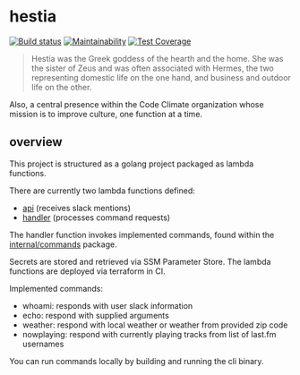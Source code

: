 # hestia

[![Build status](https://badge.buildkite.com/77c1b66942fce33485da9956acfa41fae91bbe889da4581783.svg)](https://buildkite.com/codeclimate/hestia)
[![Maintainability](https://api.codeclimate.com/v1/badges/8a284c45ce0874b1c61e/maintainability)](https://codeclimate.com/github/codeclimate/hestia/maintainability)
[![Test Coverage](https://api.codeclimate.com/v1/badges/8a284c45ce0874b1c61e/test_coverage)](https://codeclimate.com/github/codeclimate/hestia/test_coverage)

> Hestia was the Greek goddess of the hearth and the home. She was the sister of
> Zeus and was often associated with Hermes, the two representing domestic life
> on the one hand, and business and outdoor life on the other.

Also, a central presence within the Code Climate organization whose mission is
to improve culture, one function at a time.

## overview

This project is structured as a golang project packaged as lambda functions.

There are currently two lambda functions defined:

- [api](cmd/api/api.go) (receives slack mentions)
- [handler](cmd/handler/handler.go) (processes command requests)

The handler function invokes implemented commands, found within the
[internal/commands](internal/commands) package.

Secrets are stored and retrieved via SSM Parameter Store. The lambda functions
are deployed via terraform in CI.

Implemented commands:

- whoami: responds with user slack information
- echo: respond with supplied arguments
- weather: respond with local weather or weather from provided zip code
- nowplaying: respond with currently playing tracks from list of last.fm usernames

You can run commands locally by building and running the cli binary.
